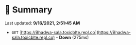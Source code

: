 # 📖 Summary
Last updated: **9/16/2021, 2:51:45 AM**

- `GET` [https://Bhadwa-sala.toxicblte.repl.co](https://Bhadwa-sala.toxicblte.repl.co) - **Down** (275ms)
